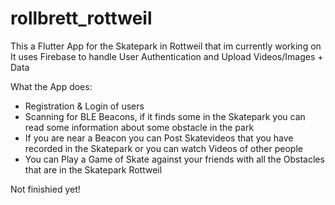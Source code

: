 # rollbrett_rottweil

This a Flutter App for the Skatepark in Rottweil that im currently working on
It uses Firebase to handle User Authentication and Upload Videos/Images + Data

What the App does:
 - Registration & Login of users
 - Scanning for BLE Beacons, if it finds some in the Skatepark you can read some information about some obstacle in the park
 - If you are near a Beacon you can Post Skatevideos that you have recorded in the Skatepark or you can watch Videos of other people
 - You can Play a Game of Skate against your friends with all the Obstacles that are in the Skatepark Rottweil


Not finishied yet!
